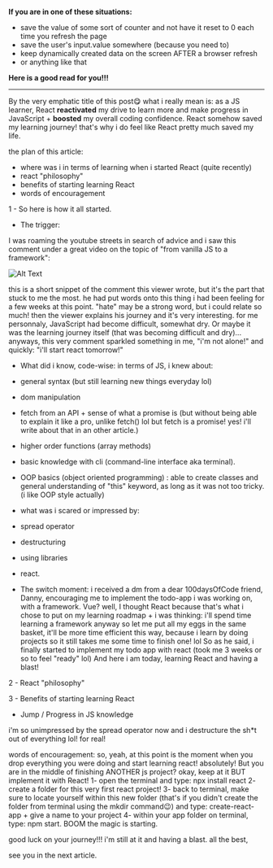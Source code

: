 **If you are in one of these situations:**
- save the value of some sort of counter and not have it reset to 0 each time you refresh the page
- save the user's input.value somewhere (because you need to)
- keep dynamically created data on the screen AFTER a browser refresh
- or anything like that

**Here is a good read for you!!!**
 
--------------------

By the very emphatic title of this post😋 what i really mean is: as a JS learner, React **reactivated** my drive to learn more and make progress in JavaScript + **boosted** my overall coding confidence. React somehow saved my learning journey! that's why i do feel like React pretty much saved my life.

the plan of this article:
- where was i in terms of learning when i started React (quite recently)
- react "philosophy"
- benefits of starting learning React
- words of encouragement


1 - So here is how it all started.

- The trigger:

I was roaming the youtube streets in search of advice and i saw this comment under a great video on the topic of "from vanilla JS to a framework":

![Alt Text](https://dev-to-uploads.s3.amazonaws.com/i/f7mp6uv29pyi72iknthr.png)

this is a short snippet of the comment this viewer wrote, but it's the part that stuck to me the most. he had put words onto this thing i had been feeling for a few weeks at this point. "hate" may be a strong word, but i could relate so much! then the viewer explains his journey and it's very interesting. for me personnaly, JavaScript had become difficult, somewhat dry. Or maybe it was the learning journey itself (that was becoming difficult and dry)...
anyways, this very comment sparkled something in me, "i'm not alone!" and quickly: "i'll start react tomorrow!"

- What did i know, code-wise:
in terms of JS, i knew about:
- general syntax (but still learning new things everyday lol)
- dom manipulation 
- fetch from an API + sense of what a promise is (but without being able to explain it like a pro, unlike fetch() lol but fetch is a promise! yes! i'll write about that in an other article.)
- higher order functions (array methods)
- basic knowledge with cli (command-line interface aka terminal).
- OOP basics (object oriented programming) : able to create classes and general understanding of "this" keyword, as long as it was not too tricky. (i like OOP style actually)

- what was i scared or impressed by:
- spread operator 
- destructuring
- using libraries
- react.

- The switch moment:
i received a dm from a dear 100daysOfCode friend, Danny, encouraging me to implement the todo-app i was working on, with a framework. Vue? well, I thought React because that's what i chose to put on my learning roadmap + i was thinking: i'll spend time learning a framework anyway so let me put all my eggs in the same basket, it'll be more time efficient this way, because i learn by doing projects so it still takes me some time to finish one! lol 
So as he said, i finally started to implement my todo app with react (took me 3 weeks or so to feel "ready" lol)
And here i am today, learning React and having a blast!

2 - React "philosophy"

3 - Benefits of starting learning React
- Jump / Progress in JS knowledge

i'm so unimpressed by the spread operator now and i destructure the sh*t out of everything lol! for real!






words of encouragement:
so, yeah, at this point is the moment when you drop everything you were doing and start learning react! absolutely!
But you are in the middle of finishing ANOTHER js project? okay, keep at it BUT implement it with React!
1- open the terminal and type: npx install react
2- create a folder for this very first react project!
3- back to terminal, make sure to locate yourself within this new folder (that's if you didn't create the folder from terminal using the mkdir command😉) and type:
create-react-app + give a name to your project
4- within your app folder on terminal, type: npm start.
BOOM the magic is starting.

good luck on your journey!!! i'm still at it and having a blast. 
all the best,

see you in the next article.

